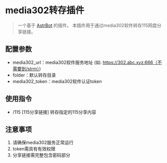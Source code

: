 # media302转存插件
> 一个基于 [AstrBot](https://github.com/astrxbot/astr-bot) 的插件。
> 本插件用于通过media302软件转存115网盘分享链接。

## 配置参数
- media302_url：media302软件服务地址 (如: https://302.abc.xyz:666（不需要到/strm）)
- folder：默认转存目录
- media302_token：media302软件认证token

## 使用指令
- /115 [115分享链接]  转存指定的115分享内容

## 注意事项
1. 请确保media302服务正常运行
2. token需具有有效权限
3. 分享链接需完整包含密码部分
